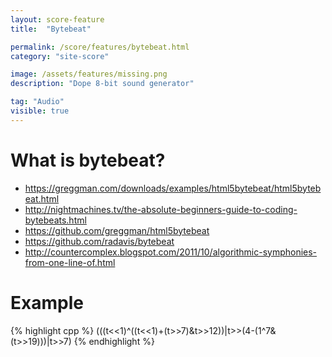 ```yaml
---
layout: score-feature
title:  "Bytebeat"

permalink: /score/features/bytebeat.html
category: "site-score"

image: /assets/features/missing.png
description: "Dope 8-bit sound generator"

tag: "Audio"
visible: true
---
```


# What is bytebeat?

- https://greggman.com/downloads/examples/html5bytebeat/html5bytebeat.html
- http://nightmachines.tv/the-absolute-beginners-guide-to-coding-bytebeats.html
- https://github.com/greggman/html5bytebeat
- https://github.com/radavis/bytebeat 
- http://countercomplex.blogspot.com/2011/10/algorithmic-symphonies-from-one-line-of.html

# Example
{% highlight cpp %}
(((t<<1)^((t<<1)+(t>>7)&t>>12))|t>>(4-(1^7&(t>>19)))|t>>7)
{% endhighlight %}
